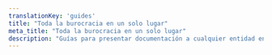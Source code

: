 ```yaml
---
translationKey: 'guides'
title: "Toda la burocracia en un solo lugar"
meta_title: "Toda la burocracia en un solo lugar"
description: "Guías para presentar documentación a cualquier entidad en el mundo"
---
```

